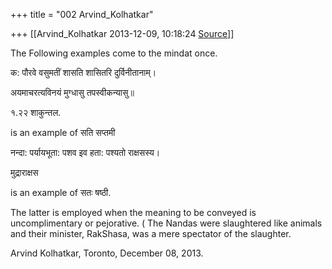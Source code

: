 +++
title = "002 Arvind_Kolhatkar"

+++
[[Arvind_Kolhatkar	2013-12-09, 10:18:24 [Source](https://groups.google.com/g/samskrita/c/GL1ScTnUGYo)]]



The Following examples come to the mindat once.

  

क: पौरवे वसुमतीं शासति शासितरि दुर्विनीतानाम्।

अयमाचरत्यविनयं मुग्धासु तपस्वीकन्यासु॥

१.२२ शाकुन्तल.

  

is an example of सति सप्तमी

  

नन्दा: पर्यायभूता: पशव इव हता: पश्यतो राक्षसस्य।

मुद्राराक्षस  

  

is an example of सतः षष्ठी.

  

The latter is employed when the meaning to be conveyed is uncomplimentary or pejorative. ( The Nandas were slaughtered like animals and their minister, RakShasa, was a mere spectator of the slaughter.

  

Arvind Kolhatkar, Toronto, December 08, 2013.

